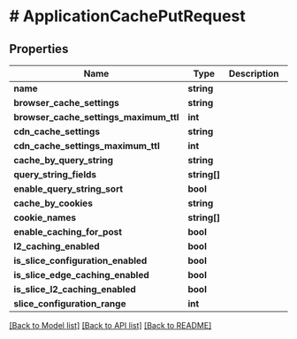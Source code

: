 # # ApplicationCachePutRequest

## Properties

Name | Type | Description | Notes
------------ | ------------- | ------------- | -------------
**name** | **string** |  |
**browser_cache_settings** | **string** |  | [optional]
**browser_cache_settings_maximum_ttl** | **int** |  | [optional]
**cdn_cache_settings** | **string** |  | [optional]
**cdn_cache_settings_maximum_ttl** | **int** |  | [optional]
**cache_by_query_string** | **string** |  | [optional]
**query_string_fields** | **string[]** |  | [optional]
**enable_query_string_sort** | **bool** |  | [optional]
**cache_by_cookies** | **string** |  | [optional]
**cookie_names** | **string[]** |  | [optional]
**enable_caching_for_post** | **bool** |  | [optional]
**l2_caching_enabled** | **bool** |  | [optional]
**is_slice_configuration_enabled** | **bool** |  | [optional]
**is_slice_edge_caching_enabled** | **bool** |  | [optional]
**is_slice_l2_caching_enabled** | **bool** |  | [optional]
**slice_configuration_range** | **int** |  | [optional]

[[Back to Model list]](../../README.md#models) [[Back to API list]](../../README.md#endpoints) [[Back to README]](../../README.md)

